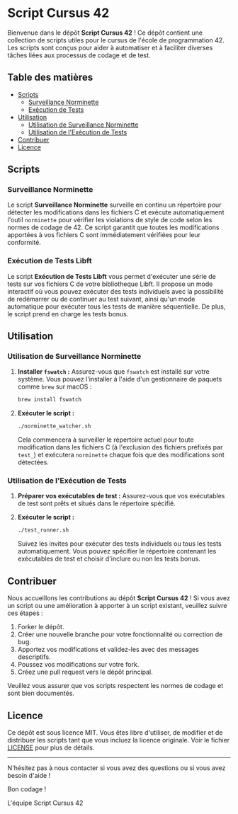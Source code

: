 # Script Cursus 42

Bienvenue dans le dépôt **Script Cursus 42** ! Ce dépôt contient une collection de scripts utiles pour le cursus de l'école de programmation 42. Les scripts sont conçus pour aider à automatiser et à faciliter diverses tâches liées aux processus de codage et de test.

## Table des matières

- [Scripts](#scripts)
  - [Surveillance Norminette](#surveillance-norminette)
  - [Exécution de Tests](#exécution-de-tests)
- [Utilisation](#utilisation)
  - [Utilisation de Surveillance Norminette](#utilisation-de-surveillance-norminette)
  - [Utilisation de l'Exécution de Tests](#utilisation-de-lexécution-de-tests)
- [Contribuer](#contribuer)
- [Licence](#licence)

## Scripts

### Surveillance Norminette

Le script **Surveillance Norminette** surveille en continu un répertoire pour détecter les modifications dans les fichiers C et exécute automatiquement l'outil `norminette` pour vérifier les violations de style de code selon les normes de codage de 42. Ce script garantit que toutes les modifications apportées à vos fichiers C sont immédiatement vérifiées pour leur conformité.

### Exécution de Tests Libft

Le script **Exécution de Tests Libft** vous permet d'exécuter une série de tests sur vos fichiers C de votre bibliotheque Libft. Il propose un mode interactif où vous pouvez exécuter des tests individuels avec la possibilité de redémarrer ou de continuer au test suivant, ainsi qu'un mode automatique pour exécuter tous les tests de manière séquentielle. De plus, le script prend en charge les tests bonus.

## Utilisation

### Utilisation de Surveillance Norminette

1. **Installer `fswatch` :** Assurez-vous que `fswatch` est installé sur votre système. Vous pouvez l'installer à l'aide d'un gestionnaire de paquets comme `brew` sur macOS :
    ```sh
    brew install fswatch
    ```
   
2. **Exécuter le script :**
    ```sh
    ./norminette_watcher.sh
    ```
   
   Cela commencera à surveiller le répertoire actuel pour toute modification dans les fichiers C (à l'exclusion des fichiers préfixés par `test_`) et exécutera `norminette` chaque fois que des modifications sont détectées.

### Utilisation de l'Exécution de Tests

1. **Préparer vos exécutables de test :** Assurez-vous que vos exécutables de test sont prêts et situés dans le répertoire spécifié.

2. **Exécuter le script :**
    ```sh
    ./test_runner.sh
    ```
   
   Suivez les invites pour exécuter des tests individuels ou tous les tests automatiquement. Vous pouvez spécifier le répertoire contenant les exécutables de test et choisir d'inclure ou non les tests bonus.

## Contribuer

Nous accueillons les contributions au dépôt **Script Cursus 42** ! Si vous avez un script ou une amélioration à apporter à un script existant, veuillez suivre ces étapes :

1. Forker le dépôt.
2. Créer une nouvelle branche pour votre fonctionnalité ou correction de bug.
3. Apportez vos modifications et validez-les avec des messages descriptifs.
4. Poussez vos modifications sur votre fork.
5. Créez une pull request vers le dépôt principal.

Veuillez vous assurer que vos scripts respectent les normes de codage et sont bien documentés.

## Licence

Ce dépôt est sous licence MIT. Vous êtes libre d'utiliser, de modifier et de distribuer les scripts tant que vous incluez la licence originale. Voir le fichier [LICENSE](LICENSE) pour plus de détails.

---

N'hésitez pas à nous contacter si vous avez des questions ou si vous avez besoin d'aide !

Bon codage !

L'équipe Script Cursus 42
